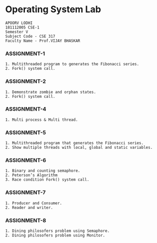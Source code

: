 # Operating System Lab

    APOORV LODHI
    181112005 CSE-1
    Semester V
    Subject Code - CSE 317
    Faculty Name - Prof.VIJAY BHASKAR

### ASSIGNMENT-1

    1. Multithreaded program to generates the Fibonacci series.
    2. Fork() system call.

### ASSIGNMENT-2

    1. Demonstrate zombie and orphan states.
    2. Fork() system call.

### ASSIGNMENT-4

    1. Multi process & Multi thread.

### ASSIGNMENT-5

    1. Multithreaded program that generates the Fibonacci series.
    2. Show multiple threads with local, global and static variables.

### ASSIGNMENT-6

    1. Binary and counting semaphore.
    2. Peterson’s Algorithm
    3. Race condition Fork() system call.

### ASSIGNMENT-7

    1. Producer and Consumer.
    2. Reader and writer.

### ASSIGNMENT-8

    1. Dining philosofers problem using Semaphore.
    2. Dining philosofers problem using Monitor.
